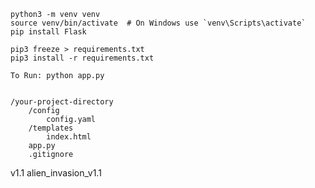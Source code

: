     python3 -m venv venv
    source venv/bin/activate  # On Windows use `venv\Scripts\activate`
    pip install Flask

    pip3 freeze > requirements.txt
    pip3 install -r requirements.txt

    To Run: python app.py


    /your-project-directory
        /config
            config.yaml
        /templates
            index.html
        app.py
        .gitignore

v1.1 
alien_invasion_v1.1 
